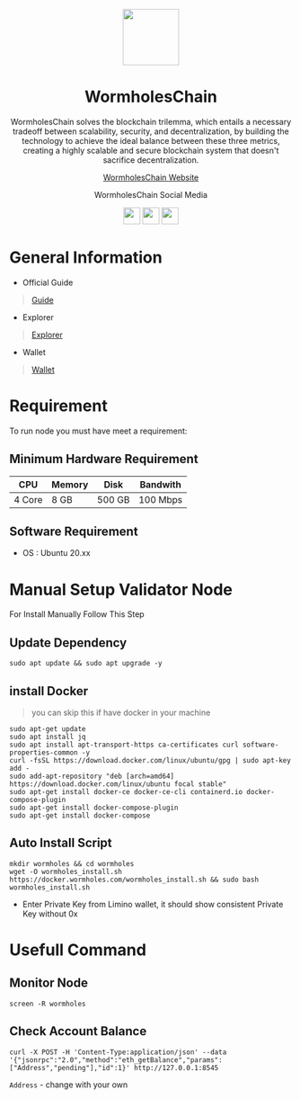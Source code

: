 <p align="center">
    <img height="100" height="auto" src="https://user-images.githubusercontent.com/56349947/207211955-0ad7f3d4-13c5-4ed3-8907-0f770077cf76.png">
</p>
<h1 align='center'>WormholesChain</h1>
<p align='center'>WormholesChain solves the blockchain trilemma, which entails a necessary tradeoff between scalability, security, and decentralization, by building the technology to achieve the ideal balance between these three metrics, creating a highly scalable and secure blockchain system that doesn't sacrifice decentralization.</p>
<p align='center'>
    <a href="https://www.wormholes.com/">WormholesChain Website</a>
</p>
<p align="center">WormholesChain Social Media</p>
<div align="center">
    <a href="https://discord.com/invite/N4ksH6tqRX" target="_blank"><img src="https://user-images.githubusercontent.com/50621007/176236430-53b0f4de-41ff-41f7-92a1-4233890a90c8.png" width="30"></a>
    <a href="https://twitter.com/WormholesChain" target="_blank"><img src="https://user-images.githubusercontent.com/56349947/205331052-6d4d4216-3529-490c-a1b9-8c3618aac8e2.png" width="30"></a>
    <a href="https://t.me/wormholes_chain" target="_blank"><img src="https://user-images.githubusercontent.com/50621007/183283867-56b4d69f-bc6e-4939-b00a-72aa019d1aea.png" width="30"></a>
</div>

# General Information

- Official Guide 
>[Guide](https://www.wormholes.com/docs/install/run/index.html)

- Explorer 
>[Explorer](https://www.wormholesscan.com/#/)

- Wallet 
>[Wallet](https://www.limino.com/)

# Requirement
To run node you must have meet a requirement:

## Minimum Hardware Requirement
|   CPU  | Memory |  Disk  | Bandwith |
|--------|--------|--------|----------|
| 4 Core |  8 GB  | 500 GB | 100 Mbps |

## Software Requirement
- OS    : Ubuntu 20.xx

# Manual Setup Validator Node
For Install Manually Follow This Step

## Update Dependency
```
sudo apt update && sudo apt upgrade -y
```
## install Docker
>you can skip this if have docker in your machine
```
sudo apt-get update
sudo apt install jq
sudo apt install apt-transport-https ca-certificates curl software-properties-common -y
curl -fsSL https://download.docker.com/linux/ubuntu/gpg | sudo apt-key add - 
sudo add-apt-repository "deb [arch=amd64] https://download.docker.com/linux/ubuntu focal stable"
sudo apt-get install docker-ce docker-ce-cli containerd.io docker-compose-plugin
sudo apt-get install docker-compose-plugin
sudo apt-get install docker-compose
```
## Auto Install Script
```
mkdir wormholes && cd wormholes
wget -O wormholes_install.sh https://docker.wormholes.com/wormholes_install.sh && sudo bash wormholes_install.sh
```
- Enter Private Key from Limino wallet, it should show consistent Private Key without 0x

# Usefull Command
## Monitor Node 
```
screen -R wormholes

```
## Check Account Balance
```
curl -X POST -H 'Content-Type:application/json' --data '{"jsonrpc":"2.0","method":"eth_getBalance","params":["Address","pending"],"id":1}' http://127.0.0.1:8545
```
`Address` - change with your own